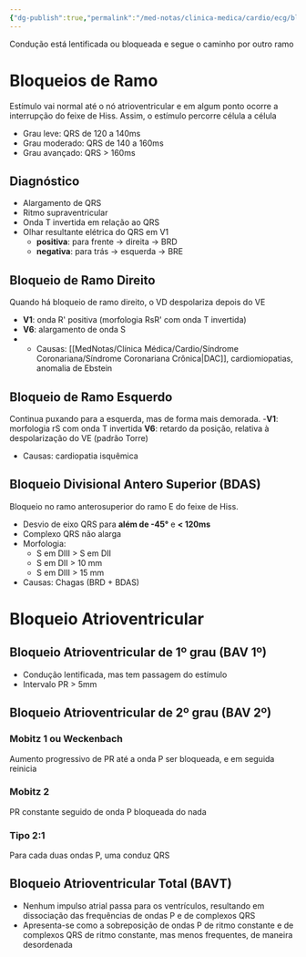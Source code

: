 ```yaml
---
{"dg-publish":true,"permalink":"/med-notas/clinica-medica/cardio/ecg/bloqueios/"}
---
```


Condução está lentificada ou bloqueada e segue o caminho por outro ramo

# Bloqueios de Ramo
Estímulo vai normal até o nó atrioventricular e em algum ponto ocorre a interrupção do feixe de Hiss. Assim, o estímulo percorre célula a célula
- Grau leve: QRS de 120 a 140ms
- Grau moderado: QRS de 140 a 160ms
- Grau avançado: QRS > 160ms
## Diagnóstico
- Alargamento de QRS
- Ritmo supraventricular
- Onda T invertida em relação ao QRS
- Olhar resultante elétrica do QRS em V1
	- **positiva**: para frente -> direita -> BRD
	- **negativa**: para trás -> esquerda -> BRE

## Bloqueio de Ramo Direito
Quando há bloqueio de ramo direito, o VD despolariza depois do VE
- **V1**:  onda R' positiva (morfologia RsR' com onda T invertida)
- **V6**: alargamento de onda S
- - Causas: [[MedNotas/Clínica Médica/Cardio/Síndrome Coronariana/Síndrome Coronariana Crônica\|DAC]], cardiomiopatias, anomalia de Ebstein

## Bloqueio de Ramo Esquerdo
Continua puxando para a esquerda, mas de forma mais demorada.
-**V1**: morfologia rS com onda T invertida
**V6**: retardo da posição, relativa à despolarização do VE (padrão Torre)
- Causas: cardiopatia isquêmica

## Bloqueio Divisional Antero Superior (BDAS)
Bloqueio no ramo anterosuperior do ramo E do feixe de Hiss.
- Desvio de eixo QRS para **além de -45°** e **< 120ms**
- Complexo QRS não alarga
- Morfologia:
	- S em DIII > S em DII
	- S em DII > 10 mm
	- S em DIII > 15 mm
- Causas: Chagas (BRD + BDAS)

# Bloqueio Atrioventricular
## Bloqueio Atrioventricular de 1º grau (BAV 1º)
- Condução lentificada, mas tem passagem do estímulo
- Intervalo PR > 5mm

## Bloqueio Atrioventricular de 2º grau (BAV 2º)
### Mobitz 1 ou Weckenbach
Aumento progressivo de PR até a onda P ser bloqueada, e em seguida reinicia
### Mobitz 2
PR constante seguido de onda P bloqueada do nada
### Tipo 2:1
Para cada duas ondas P, uma conduz QRS

## Bloqueio Atrioventricular Total (BAVT)
- Nenhum impulso atrial passa para os ventrículos, resultando em dissociação das frequências de ondas P e de complexos QRS
- Apresenta-se como a sobreposição de ondas P de ritmo constante e de complexos QRS de ritmo constante, mas menos frequentes, de maneira desordenada